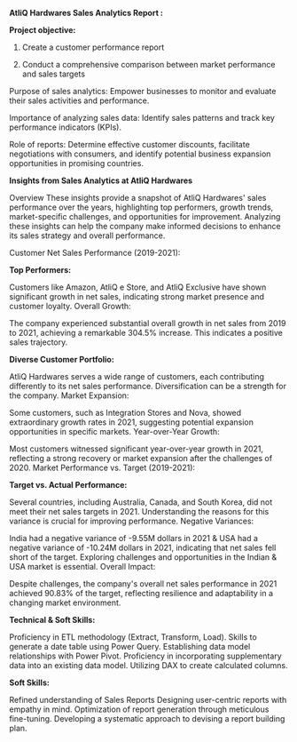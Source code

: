 **AtliQ Hardwares Sales Analytics Report :**

**Project objective:**

1. Create a customer performance report

2. Conduct a comprehensive comparison between market performance and sales targets

Purpose of sales analytics: Empower businesses to monitor and evaluate their sales activities and performance.

Importance of analyzing sales data: Identify sales patterns and track key performance indicators (KPIs).

Role of reports: Determine effective customer discounts, facilitate negotiations with consumers, and identify potential business expansion opportunities in promising countries.

**Insights from Sales Analytics at AtliQ Hardwares**

Overview
These insights provide a snapshot of AtliQ Hardwares' sales performance over the years, highlighting top performers, growth trends, market-specific challenges, and opportunities for improvement. Analyzing these insights can help the company make informed decisions to enhance its sales strategy and overall performance.

Customer Net Sales Performance (2019-2021):

**Top Performers:**


Customers like Amazon, AtliQ e Store, and AtliQ Exclusive have shown significant growth in net sales, indicating strong market presence and customer loyalty.
Overall Growth:

The company experienced substantial overall growth in net sales from 2019 to 2021, achieving a remarkable 304.5% increase. This indicates a positive sales trajectory.

**Diverse Customer Portfolio:**


AtliQ Hardwares serves a wide range of customers, each contributing differently to its net sales performance. Diversification can be a strength for the company.
Market Expansion:

Some customers, such as Integration Stores and Nova, showed extraordinary growth rates in 2021, suggesting potential expansion opportunities in specific markets.
Year-over-Year Growth:

Most customers witnessed significant year-over-year growth in 2021, reflecting a strong recovery or market expansion after the challenges of 2020.
Market Performance vs. Target (2019-2021):

**Target vs. Actual Performance:**

Several countries, including Australia, Canada, and South Korea, did not meet their net sales targets in 2021. Understanding the reasons for this variance is crucial for improving performance.
Negative Variances:

India had a negative variance of -9.55M dollars in 2021 & USA had a negative variance of -10.24M dollars in 2021, indicating that net sales fell short of the target. Exploring challenges and opportunities in the Indian & USA market is essential.
Overall Impact:

Despite challenges, the company's overall net sales performance in 2021 achieved 90.83% of the target, reflecting resilience and adaptability in a changing market environment.

**Technical & Soft Skills:**

 Proficiency in ETL methodology (Extract, Transform, Load).
 Skills to generate a date table using Power Query.
 Establishing data model relationships with Power Pivot.
 Proficiency in incorporating supplementary data into an existing data model.
 Utilizing DAX to create calculated columns.
 
 **Soft Skills:**
 
 Refined understanding of Sales Reports
 Designing user-centric reports with empathy in mind.
 Optimization of report generation through meticulous fine-tuning.
 Developing a systematic approach to devising a report building plan.
